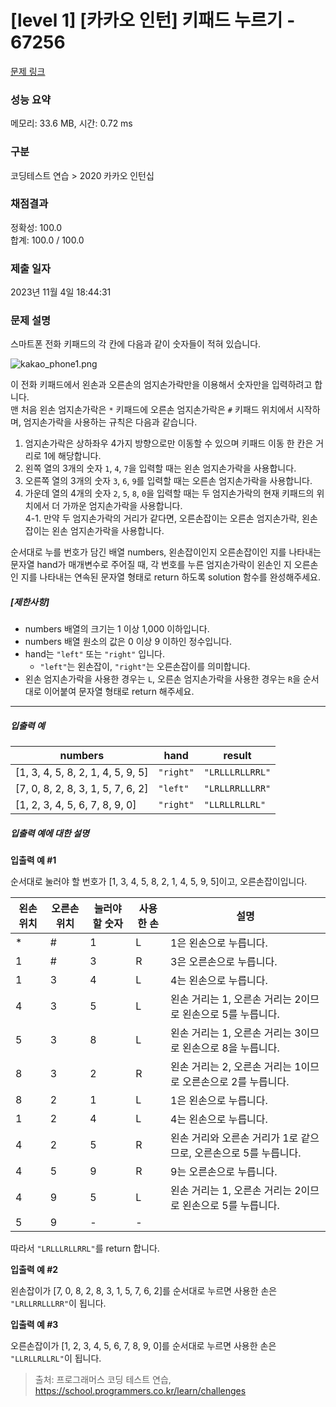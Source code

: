 # [level 1] [카카오 인턴] 키패드 누르기 - 67256 

[문제 링크](https://school.programmers.co.kr/learn/courses/30/lessons/67256) 

### 성능 요약

메모리: 33.6 MB, 시간: 0.72 ms

### 구분

코딩테스트 연습 > 2020 카카오 인턴십

### 채점결과

정확성: 100.0<br/>합계: 100.0 / 100.0

### 제출 일자

2023년 11월 4일 18:44:31

### 문제 설명

<p style="user-select: auto;">스마트폰 전화 키패드의 각 칸에 다음과 같이 숫자들이 적혀 있습니다.</p>

<p style="user-select: auto;"><img src="https://grepp-programmers.s3.ap-northeast-2.amazonaws.com/files/production/4b69a271-5f4a-4bf4-9ebf-6ebed5a02d8d/kakao_phone1.png" title="" alt="kakao_phone1.png" style="user-select: auto;"></p>

<p style="user-select: auto;">이 전화 키패드에서 왼손과 오른손의 엄지손가락만을 이용해서 숫자만을 입력하려고 합니다.<br style="user-select: auto;">
맨 처음 왼손 엄지손가락은 <code style="user-select: auto;">*</code> 키패드에 오른손 엄지손가락은 <code style="user-select: auto;">#</code> 키패드 위치에서 시작하며, 엄지손가락을 사용하는 규칙은 다음과 같습니다.</p>

<ol style="user-select: auto;">
<li style="user-select: auto;">엄지손가락은 상하좌우 4가지 방향으로만 이동할 수 있으며 키패드 이동 한 칸은 거리로 1에 해당합니다.</li>
<li style="user-select: auto;">왼쪽 열의 3개의 숫자 <code style="user-select: auto;">1</code>, <code style="user-select: auto;">4</code>, <code style="user-select: auto;">7</code>을 입력할 때는 왼손 엄지손가락을 사용합니다.</li>
<li style="user-select: auto;">오른쪽 열의 3개의 숫자 <code style="user-select: auto;">3</code>, <code style="user-select: auto;">6</code>, <code style="user-select: auto;">9</code>를 입력할 때는 오른손 엄지손가락을 사용합니다.</li>
<li style="user-select: auto;">가운데 열의 4개의 숫자 <code style="user-select: auto;">2</code>, <code style="user-select: auto;">5</code>, <code style="user-select: auto;">8</code>, <code style="user-select: auto;">0</code>을 입력할 때는 두 엄지손가락의 현재 키패드의 위치에서 더 가까운 엄지손가락을 사용합니다.<br style="user-select: auto;">
4-1. 만약 두 엄지손가락의 거리가 같다면, 오른손잡이는 오른손 엄지손가락, 왼손잡이는 왼손 엄지손가락을 사용합니다.</li>
</ol>

<p style="user-select: auto;">순서대로 누를 번호가 담긴 배열 numbers, 왼손잡이인지 오른손잡이인 지를 나타내는 문자열 hand가 매개변수로 주어질 때, 각 번호를 누른 엄지손가락이 왼손인 지 오른손인 지를 나타내는 연속된 문자열 형태로 return 하도록 solution 함수를 완성해주세요.</p>

<h5 style="user-select: auto;"><strong style="user-select: auto;">[제한사항]</strong></h5>

<ul style="user-select: auto;">
<li style="user-select: auto;">numbers 배열의 크기는 1 이상 1,000 이하입니다.</li>
<li style="user-select: auto;">numbers 배열 원소의 값은 0 이상 9 이하인 정수입니다.</li>
<li style="user-select: auto;">hand는 <code style="user-select: auto;">"left"</code> 또는 <code style="user-select: auto;">"right"</code> 입니다.

<ul style="user-select: auto;">
<li style="user-select: auto;"><code style="user-select: auto;">"left"</code>는 왼손잡이, <code style="user-select: auto;">"right"</code>는 오른손잡이를 의미합니다.</li>
</ul></li>
<li style="user-select: auto;">왼손 엄지손가락을 사용한 경우는 <code style="user-select: auto;">L</code>, 오른손 엄지손가락을 사용한 경우는 <code style="user-select: auto;">R</code>을 순서대로 이어붙여 문자열 형태로 return 해주세요.</li>
</ul>

<hr style="user-select: auto;">

<h5 style="user-select: auto;"><strong style="user-select: auto;">입출력 예</strong></h5>
<table class="table" style="user-select: auto;">
        <thead style="user-select: auto;"><tr style="user-select: auto;">
<th style="user-select: auto;">numbers</th>
<th style="user-select: auto;">hand</th>
<th style="user-select: auto;">result</th>
</tr>
</thead>
        <tbody style="user-select: auto;"><tr style="user-select: auto;">
<td style="user-select: auto;">[1, 3, 4, 5, 8, 2, 1, 4, 5, 9, 5]</td>
<td style="user-select: auto;"><code style="user-select: auto;">"right"</code></td>
<td style="user-select: auto;"><code style="user-select: auto;">"LRLLLRLLRRL"</code></td>
</tr>
<tr style="user-select: auto;">
<td style="user-select: auto;">[7, 0, 8, 2, 8, 3, 1, 5, 7, 6, 2]</td>
<td style="user-select: auto;"><code style="user-select: auto;">"left"</code></td>
<td style="user-select: auto;"><code style="user-select: auto;">"LRLLRRLLLRR"</code></td>
</tr>
<tr style="user-select: auto;">
<td style="user-select: auto;">[1, 2, 3, 4, 5, 6, 7, 8, 9, 0]</td>
<td style="user-select: auto;"><code style="user-select: auto;">"right"</code></td>
<td style="user-select: auto;"><code style="user-select: auto;">"LLRLLRLLRL"</code></td>
</tr>
</tbody>
      </table>
<h5 style="user-select: auto;"><strong style="user-select: auto;">입출력 예에 대한 설명</strong></h5>

<p style="user-select: auto;"><strong style="user-select: auto;">입출력 예 #1</strong></p>

<p style="user-select: auto;">순서대로 눌러야 할 번호가 [1, 3, 4, 5, 8, 2, 1, 4, 5, 9, 5]이고, 오른손잡이입니다.</p>
<table class="table" style="user-select: auto;">
        <thead style="user-select: auto;"><tr style="user-select: auto;">
<th style="user-select: auto;">왼손 위치</th>
<th style="user-select: auto;">오른손 위치</th>
<th style="user-select: auto;">눌러야 할 숫자</th>
<th style="user-select: auto;">사용한 손</th>
<th style="user-select: auto;">설명</th>
</tr>
</thead>
        <tbody style="user-select: auto;"><tr style="user-select: auto;">
<td style="user-select: auto;">*</td>
<td style="user-select: auto;">#</td>
<td style="user-select: auto;">1</td>
<td style="user-select: auto;">L</td>
<td style="user-select: auto;">1은 왼손으로 누릅니다.</td>
</tr>
<tr style="user-select: auto;">
<td style="user-select: auto;">1</td>
<td style="user-select: auto;">#</td>
<td style="user-select: auto;">3</td>
<td style="user-select: auto;">R</td>
<td style="user-select: auto;">3은 오른손으로 누릅니다.</td>
</tr>
<tr style="user-select: auto;">
<td style="user-select: auto;">1</td>
<td style="user-select: auto;">3</td>
<td style="user-select: auto;">4</td>
<td style="user-select: auto;">L</td>
<td style="user-select: auto;">4는 왼손으로 누릅니다.</td>
</tr>
<tr style="user-select: auto;">
<td style="user-select: auto;">4</td>
<td style="user-select: auto;">3</td>
<td style="user-select: auto;">5</td>
<td style="user-select: auto;">L</td>
<td style="user-select: auto;">왼손 거리는 1, 오른손 거리는 2이므로 왼손으로 5를 누릅니다.</td>
</tr>
<tr style="user-select: auto;">
<td style="user-select: auto;">5</td>
<td style="user-select: auto;">3</td>
<td style="user-select: auto;">8</td>
<td style="user-select: auto;">L</td>
<td style="user-select: auto;">왼손 거리는 1, 오른손 거리는 3이므로 왼손으로 8을 누릅니다.</td>
</tr>
<tr style="user-select: auto;">
<td style="user-select: auto;">8</td>
<td style="user-select: auto;">3</td>
<td style="user-select: auto;">2</td>
<td style="user-select: auto;">R</td>
<td style="user-select: auto;">왼손 거리는 2, 오른손 거리는 1이므로 오른손으로 2를 누릅니다.</td>
</tr>
<tr style="user-select: auto;">
<td style="user-select: auto;">8</td>
<td style="user-select: auto;">2</td>
<td style="user-select: auto;">1</td>
<td style="user-select: auto;">L</td>
<td style="user-select: auto;">1은 왼손으로 누릅니다.</td>
</tr>
<tr style="user-select: auto;">
<td style="user-select: auto;">1</td>
<td style="user-select: auto;">2</td>
<td style="user-select: auto;">4</td>
<td style="user-select: auto;">L</td>
<td style="user-select: auto;">4는 왼손으로 누릅니다.</td>
</tr>
<tr style="user-select: auto;">
<td style="user-select: auto;">4</td>
<td style="user-select: auto;">2</td>
<td style="user-select: auto;">5</td>
<td style="user-select: auto;">R</td>
<td style="user-select: auto;">왼손 거리와 오른손 거리가 1로 같으므로, 오른손으로 5를 누릅니다.</td>
</tr>
<tr style="user-select: auto;">
<td style="user-select: auto;">4</td>
<td style="user-select: auto;">5</td>
<td style="user-select: auto;">9</td>
<td style="user-select: auto;">R</td>
<td style="user-select: auto;">9는 오른손으로 누릅니다.</td>
</tr>
<tr style="user-select: auto;">
<td style="user-select: auto;">4</td>
<td style="user-select: auto;">9</td>
<td style="user-select: auto;">5</td>
<td style="user-select: auto;">L</td>
<td style="user-select: auto;">왼손 거리는 1, 오른손 거리는 2이므로 왼손으로 5를 누릅니다.</td>
</tr>
<tr style="user-select: auto;">
<td style="user-select: auto;">5</td>
<td style="user-select: auto;">9</td>
<td style="user-select: auto;">-</td>
<td style="user-select: auto;">-</td>
<td style="user-select: auto;"></td>
</tr>
</tbody>
      </table>
<p style="user-select: auto;">따라서 <code style="user-select: auto;">"LRLLLRLLRRL"</code>를 return 합니다.</p>

<p style="user-select: auto;"><strong style="user-select: auto;">입출력 예 #2</strong></p>

<p style="user-select: auto;">왼손잡이가 [7, 0, 8, 2, 8, 3, 1, 5, 7, 6, 2]를 순서대로 누르면 사용한 손은 <code style="user-select: auto;">"LRLLRRLLLRR"</code>이 됩니다.</p>

<p style="user-select: auto;"><strong style="user-select: auto;">입출력 예 #3</strong></p>

<p style="user-select: auto;">오른손잡이가 [1, 2, 3, 4, 5, 6, 7, 8, 9, 0]를 순서대로 누르면 사용한 손은 <code style="user-select: auto;">"LLRLLRLLRL"</code>이 됩니다.</p>


> 출처: 프로그래머스 코딩 테스트 연습, https://school.programmers.co.kr/learn/challenges